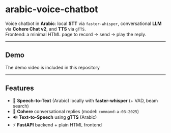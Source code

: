 # arabic-voice-chatbot
Voice chatbot in **Arabic**: local **STT** via `faster-whisper`, conversational **LLM** via **Cohere Chat v2**, and **TTS** via `gTTS`.  
Frontend: a minimal HTML page to record → send → play the reply.

---

## Demo
The demo video is included in this repository

---

## Features
- 🎤 **Speech-to-Text** (Arabic) locally with **faster-whisper** (+ VAD, beam search)
- 🤖 **Cohere** conversational replies (model: `command-a-03-2025`)
- 🔊 **Text-to-Speech** using **gTTS** (Arabic)
- ⚡ **FastAPI** backend + plain HTML frontend



